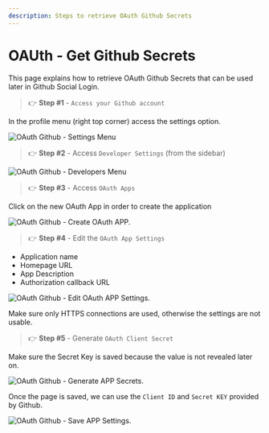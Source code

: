 ```yaml
---
description: Steps to retrieve OAuth Github Secrets
---
```


# OAUth - Get Github Secrets

This page explains how to retrieve OAuth Github Secrets that can be used later in Github Social Login.

> 👉 **Step #1** - `Access your Github account`

In the profile menu (right top corner) access the settings option.

![OAuth Github - Settings Menu](https://user-images.githubusercontent.com/51070104/185069914-6d2dc762-6d8f-4209-84c5-2d43bc6f3940.png)

> 👉 **Step #2** - Access `Developer Settings` (from the sidebar)

![OAuth Github - Developers Menu](https://user-images.githubusercontent.com/51070104/185070192-385da38f-4844-49ae-8caa-7bccb7cf4130.png)

> 👉 **Step #3**  - Access `OAuth Apps`

Click on the new OAuth App in order to create the application

![OAuth Github - Create OAuth APP.](https://user-images.githubusercontent.com/51070104/185070479-90b33c90-0e46-4b6d-8ec9-87e1b33cb60e.png)

> 👉 **Step #4** - Edit the `OAuth App Settings`

* Application name
* Homepage URL
* App Description
* Authorization callback URL

![OAuth Github - Edit OAuth APP Settings.](https://user-images.githubusercontent.com/51070104/185074952-57272343-e076-4be2-b272-1eceb168dab3.png)

Make sure only HTTPS connections are used, otherwise the settings are not usable.

> 👉 **Step #5** - Generate `OAuth Client Secret`

Make sure the Secret Key is saved because the value is not revealed later on.

![OAuth Github - Generate APP Secrets.](https://user-images.githubusercontent.com/51070104/185075341-24463aeb-5f0d-47ed-a538-35e61ba6c59a.png)

Once the page is saved, we can use the `Client ID` and `Secret KEY` provided by Github.

![OAuth Github - Save APP Settings.](https://user-images.githubusercontent.com/51070104/185075667-ab0a2114-35f5-4180-98ff-4aac41d00600.png) 

